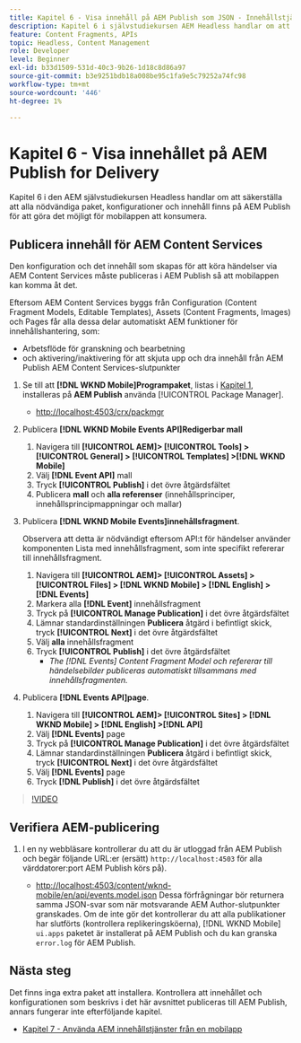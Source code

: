 ```yaml
---
title: Kapitel 6 - Visa innehåll på AEM Publish som JSON - Innehållstjänster
description: Kapitel 6 i självstudiekursen AEM Headless handlar om att säkerställa att alla nödvändiga paket, konfigurationer och innehåll finns på AEM Publish för att tillåta användning från mobilappen.
feature: Content Fragments, APIs
topic: Headless, Content Management
role: Developer
level: Beginner
exl-id: b33d1509-531d-40c3-9b26-1d18c8d86a97
source-git-commit: b3e9251bdb18a008be95c1fa9e5c79252a74fc98
workflow-type: tm+mt
source-wordcount: '446'
ht-degree: 1%

---
```


# Kapitel 6 - Visa innehållet på AEM Publish for Delivery

Kapitel 6 i den AEM självstudiekursen Headless handlar om att säkerställa att alla nödvändiga paket, konfigurationer och innehåll finns på AEM Publish för att göra det möjligt för mobilappen att konsumera.

## Publicera innehåll för AEM Content Services

Den konfiguration och det innehåll som skapas för att köra händelser via AEM Content Services måste publiceras i AEM Publish så att mobilappen kan komma åt det.

Eftersom AEM Content Services byggs från Configuration (Content Fragment Models, Editable Templates), Assets (Content Fragments, Images) och Pages får alla dessa delar automatiskt AEM funktioner för innehållshantering, som:

* Arbetsflöde för granskning och bearbetning
* och aktivering/inaktivering för att skjuta upp och dra innehåll från AEM Publish AEM Content Services-slutpunkter

1. Se till att **[!DNL WKND Mobile]Programpaket**, listas i [Kapitel 1](./chapter-1.md#wknd-mobile-application-packages), installeras på **AEM Publish** använda [!UICONTROL Package Manager].
   * [http://localhost:4503/crx/packmgr](http://localhost:4503/crx/packmgr)

1. Publicera **[!DNL WKND Mobile Events API]Redigerbar mall**
   1. Navigera till **[!UICONTROL AEM]> [!UICONTROL Tools] > [!UICONTROL General] > [!UICONTROL Templates] >[!DNL WKND Mobile]**
   1. Välj **[!DNL Event API]** mall
   1. Tryck **[!UICONTROL Publish]** i det övre åtgärdsfältet
   1. Publicera **mall** och **alla referenser** (innehållsprinciper, innehållsprincipmappningar och mallar)

1. Publicera **[!DNL WKND Mobile Events]innehållsfragment**.

   Observera att detta är nödvändigt eftersom API:t för händelser använder komponenten Lista med innehållsfragment, som inte specifikt refererar till innehållsfragment.

   1. Navigera till **[!UICONTROL AEM]> [!UICONTROL Assets] > [!UICONTROL Files] > [!DNL WKND Mobile] > [!DNL English] >[!DNL Events]**
   1. Markera alla **[!DNL Event]** innehållsfragment
   1. Tryck på **[!UICONTROL Manage Publication]** i det övre åtgärdsfältet
   1. Lämnar standardinställningen **Publicera** åtgärd i befintligt skick, tryck **[!UICONTROL Next]** i det övre åtgärdsfältet
   1. Välj **alla** innehållsfragment
   1. Tryck **[!UICONTROL Publish]** i det övre åtgärdsfältet
      * *The [!DNL Events] Content Fragment Model och refererar till händelsebilder publiceras automatiskt tillsammans med innehållsfragmenten.*

1. Publicera **[!DNL Events API]page**.
   1. Navigera till **[!UICONTROL AEM]> [!UICONTROL Sites] > [!DNL WKND Mobile] > [!DNL English] >[!DNL API]**
   1. Välj **[!DNL Events]** page
   1. Tryck på **[!UICONTROL Manage Publication]** i det övre åtgärdsfältet
   1. Lämnar standardinställningen **Publicera** åtgärd i befintligt skick, tryck **[!UICONTROL Next]** i det övre åtgärdsfältet
   1. Välj **[!DNL Events]** page
   1. Tryck **[!DNL Publish]** i det övre åtgärdsfältet

>[!VIDEO](https://video.tv.adobe.com/v/28343?quality=12&learn=on)

## Verifiera AEM-publicering

1. I en ny webbläsare kontrollerar du att du är utloggad från AEM Publish och begär följande URL:er (ersätt) `http://localhost:4503` för alla värddatorer:port AEM Publish körs på).

   * [http://localhost:4503/content/wknd-mobile/en/api/events.model.json](http://localhost:4503/content/wknd-mobile/en/api/events.model.tidy.json)
   Dessa förfrågningar bör returnera samma JSON-svar som när motsvarande AEM Author-slutpunkter granskades. Om de inte gör det kontrollerar du att alla publikationer har slutförts (kontrollera replikeringsköerna), [!DNL WKND Mobile] `ui.apps` paketet är installerat på AEM Publish och du kan granska `error.log` för AEM Publish.

## Nästa steg

Det finns inga extra paket att installera. Kontrollera att innehållet och konfigurationen som beskrivs i det här avsnittet publiceras till AEM Publish, annars fungerar inte efterföljande kapitel.

* [Kapitel 7 - Använda AEM innehållstjänster från en mobilapp](./chapter-7.md)
